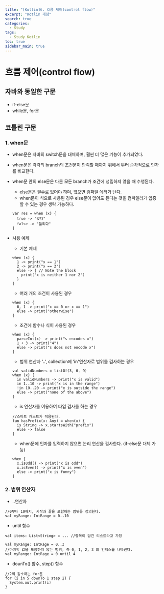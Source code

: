 ```yaml
---
title: "[Kotlin]6. 흐름 제어(control flow)"
excerpt: "Kotlin 개념"
search: true
categories:
  - Study
tags:
  - Study_Kotlin
toc: true
sidebar_main: true
---
```


# 흐름 제어(control flow)

## 자바와 동일한 구문
- if-else문
- while문, for문

## 코틀린 구문
### 1. when문
- when문은 자바의 switch문을 대체하며, 훨씬 더 많은 기능이 추가되었다.
- when문은 각각의 branch의 조건문이 만족할 때까지 위에서 부터 순차적으로 인자를 비교한다.
- when문 안의 else문은 다른 모든 branch가 조건에 성립하지 않을 때 수행된다.
  - else문은 필수로 있어야 하며, 없으면 컴파일 에러가 난다.
  - when문이 식으로 사용된 경우 else문이 없어도 된다는 것을 컴파일러가 입증할 수 있는 경우 생략 가능하다.

  ```
  var res = when (x) {
    true -> "맞다"
    false -> "틀리다"
  }
  ```

- 사용 예제
  - 기본 예제

  ```
  when (x) {
    1 -> print("x == 1")
    2 -> print("x == 2")
    else -> { // Note the block
      print("x is neither 1 nor 2")
    }
  }
  ```

  - 여러 개의 조건이 사용된 경우

  ```
  when (x) {
    0, 1 -> print("x == 0 or x == 1")
    else -> print("otherwise")
  }
  ```

  - 조건에 함수나 식이 사용된 경우

  ```
  when (x) {
    parseInt(x) -> print("s encodes x")
    1 + 3 -> print("4")
    else -> print("s does not encode x")
  }
  ```

  - 범위 연산자 '..', collection에 'in'연산자로 범위를 검사하는 경우

  ```
  val validNumbers = listOf(3, 6, 9)
  when (x) {
    in validNumbers -> print("x is valid")
    in 1..10 -> print("x is in the range")
    !in 10..20 -> print("x is outside the range")
    else -> print("none of the above")
  }
  ```

  - is 연산자를 이용하여 타입 검사를 하는 경우

  ```
  //스마트 캐스트가 적용된다.
  fun hasPrefix(x: Any) = when(x) {
    is String -> x.startsWith("prefix")
    else -> false
  }
  ```

  - when문에 인자를 입력하지 않으면 논리 연산을 검사한다. (if-else문 대체 가능)

  ```
  when {
    x.isOdd() -> print("x is odd")
    x.isEven() -> print("x is even")
    else -> print("x is funny")
  }
  ```

### 2. 범위 연산자
- ..연산자

```
//0부터 10까지, 시작과 끝을 포함하는 범위를 정의한다.
val myRange: IntRange = 0..10
```

- until 함수

```
val items: List<String> = ... //항목이 담긴 리스트라고 가정

val myRange: IntRage = 0..3
//마지막 값을 포함하지 않는 범위, 즉 0, 1, 2, 3 의 인덱스를 나타낸다.
val myRange: IntRage = 0 until 4
```

- dounTo() 함수, step() 함수

```
//2씩 감소하는 for문
for (i in 5 downTo 1 step 2) {
  System.out.print(i)
}
```
